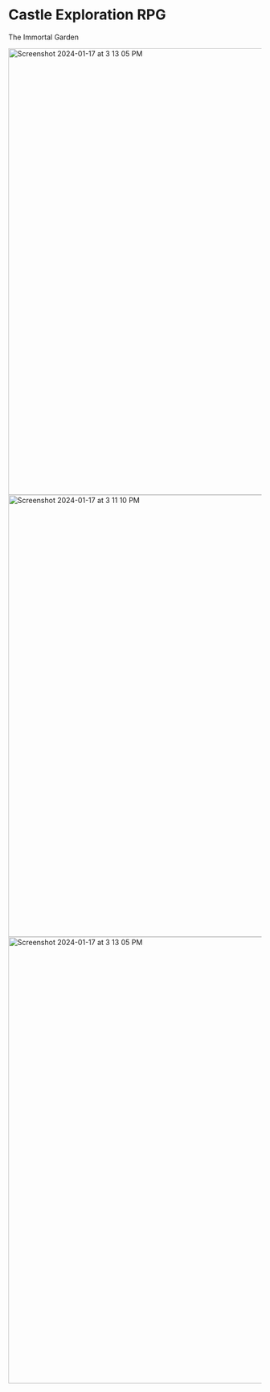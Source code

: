 # Castle Exploration RPG

The Immortal Garden


<img width="889" alt="Screenshot 2024-01-17 at 3 13 05 PM" src="https://github.com/mhoffm32/TowerDefense-RPG/assets/113637769/44bf0774-93dc-47ae-8fc1-bc0bd660a4a2">


<img width="880" alt="Screenshot 2024-01-17 at 3 11 10 PM" src="https://github.com/mhoffm32/TowerDefense-RPG/assets/113637769/6fd99580-ded6-41f4-a868-cd17866be94a">


<img width="889" alt="Screenshot 2024-01-17 at 3 13 05 PM" src="https://github.com/mhoffm32/TowerDefense-RPG/assets/113637769/161d487e-a34b-4c98-81df-bf3ad6ee0546">



